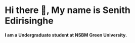 # Hi there 👋, My name is Senith Edirisinghe
#### I am a Undergraduate student at NSBM Green University.

